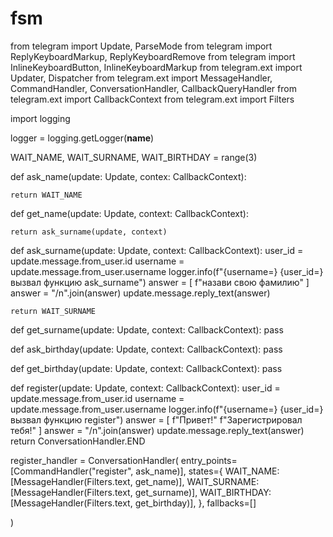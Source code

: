# fsm
from telegram import Update, ParseMode
from telegram import ReplyKeyboardMarkup, ReplyKeyboardRemove
from telegram import InlineKeyboardButton, InlineKeyboardMarkup
from telegram.ext import Updater, Dispatcher
from telegram.ext import MessageHandler, CommandHandler, ConversationHandler, CallbackQueryHandler
from telegram.ext import CallbackContext
from telegram.ext import Filters

import logging

logger = logging.getLogger(__name__)

WAIT_NAME, WAIT_SURNAME, WAIT_BIRTHDAY = range(3)


def ask_name(update: Update, contex: CallbackContext):
    
    return WAIT_NAME


def get_name(update: Update, context: CallbackContext):
    
    return ask_surname(update, context)


def ask_surname(update: Update, context: CallbackContext):
    user_id = update.message.from_user.id
    username = update.message.from_user.username
    logger.info(f"{username=} {user_id=} вызвал функцию ask_surname")
    answer = [
        f"назави свою фамилию"
    ]
    answer = "/n".join(answer)
    update.message.reply_text(answer)

    return WAIT_SURNAME


def get_surname(update: Update, context: CallbackContext):
    pass


def ask_birthday(update: Update, context: CallbackContext):
    pass


def get_birthday(update: Update, context: CallbackContext):
    pass


def register(update: Update, context: CallbackContext):
    user_id = update.message.from_user.id
    username = update.message.from_user.username
    logger.info(f"{username=} {user_id=} вызвал функцию register")
    answer = [
        f"Привет!"
        f"Зарегистрировал тебя!"
    ]
    answer = "/n".join(answer)
    update.message.reply_text(answer)
    return ConversationHandler.END


register_handler = ConversationHandler(
    entry_points=[CommandHandler("register", ask_name)],
    states={
        WAIT_NAME: [MessageHandler(Filters.text, get_name)],
        WAIT_SURNAME: [MessageHandler(Filters.text, get_surname)],
        WAIT_BIRTHDAY: [MessageHandler(Filters.text, get_birthday)],
    },
    fallbacks=[]

)
